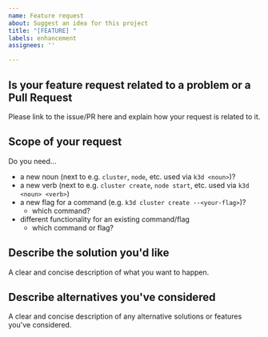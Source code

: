 ```yaml
---
name: Feature request
about: Suggest an idea for this project
title: "[FEATURE] "
labels: enhancement
assignees: ''

---
```


<!-- 
FEATURE REQUEST --- README

Please fill in as many of the fields below as you can so we can help you best!

@@@ Sponsors @@@
Need this feature urgently for work? Consider sponsoring this issue via https://issuehunt.io/r/k3d-io/k3d
@@@ Sponsors @@@

-->

## Is your feature request related to a problem or a Pull Request

Please link to the issue/PR here and explain how your request is related to it.

## Scope of your request

Do you need...

- a new noun (next to e.g. `cluster`, `node`, etc. used via `k3d <noun>`)?
- a new verb (next to e.g. `cluster create`, `node start`, etc. used via `k3d <noun> <verb>`)
- a new flag for a command (e.g. `k3d cluster create --<your-flag>`)?
  - which command?
- different functionality for an existing command/flag
  - which command or flag?

## Describe the solution you'd like

A clear and concise description of what you want to happen.

## Describe alternatives you've considered

A clear and concise description of any alternative solutions or features you've considered.
